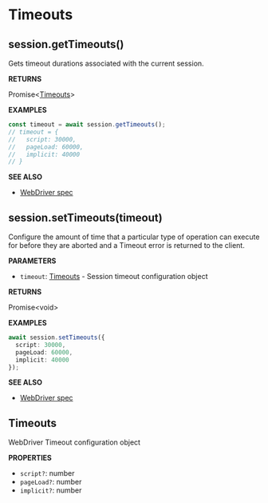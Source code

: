 # Timeouts

## session.getTimeouts()

Gets timeout durations associated with the current session.

**RETURNS**

Promise&lt;[Timeouts](#timeouts)&gt;

**EXAMPLES**

```typescript
const timeout = await session.getTimeouts();
// timeout = {
//   script: 30000,
//   pageLoad: 60000,
//   implicit: 40000
// }
```

**SEE ALSO**

- [WebDriver spec](https://www.w3.org/TR/webdriver/#get-timeouts)

## session.setTimeouts(timeout)

Configure the amount of time that a particular type of operation can execute for before
they are aborted and a Timeout error is returned to the client.

**PARAMETERS**

- `timeout`: [Timeouts](#timeouts) - Session timeout configuration object

**RETURNS**

Promise&lt;void&gt;

**EXAMPLES**

```typescript
await session.setTimeouts({
  script: 30000,
  pageLoad: 60000,
  implicit: 40000
});
```

**SEE ALSO**

- [WebDriver spec](https://www.w3.org/TR/webdriver/#set-timeouts)

## Timeouts

WebDriver Timeout configuration object

**PROPERTIES**

- `script?`: number
- `pageLoad?`: number
- `implicit?`: number
